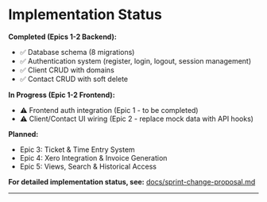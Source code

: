# Implementation Status

**Completed (Epics 1-2 Backend):**
- ✅ Database schema (8 migrations)
- ✅ Authentication system (register, login, logout, session management)
- ✅ Client CRUD with domains
- ✅ Contact CRUD with soft delete

**In Progress (Epic 1-2 Frontend):**
- ⚠️ Frontend auth integration (Epic 1 - to be completed)
- ⚠️ Client/Contact UI wiring (Epic 2 - replace mock data with API hooks)

**Planned:**
- Epic 3: Ticket & Time Entry System
- Epic 4: Xero Integration & Invoice Generation
- Epic 5: Views, Search & Historical Access

**For detailed implementation status, see:** [docs/sprint-change-proposal.md](docs/sprint-change-proposal.md)

---
